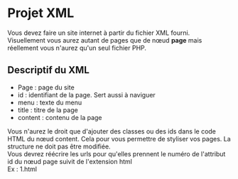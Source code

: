 # Projet XML
Vous devez faire un site internet à partir du fichier XML fourni.  
Visuellement vous aurez autant de pages que de nœud **page** mais réellement vous n'aurez qu'un seul fichier PHP. 

## Descriptif du XML
- Page : page du site
- id : identifiant de la page. Sert aussi à naviguer
- menu : texte du menu
- title : titre de la page
- content : contenu de la page

Vous n'aurez le droit que d'ajouter des classes ou des ids dans le code HTML du nœud content. Cela pour vous permettre de styliser vos pages. La structure ne doit pas être modifiée.   
Vous devrez réécrire les urls pour qu'elles prennent le numéro de l'attribut id du nœud page suivit de l'extension html  
Ex : 1.html

